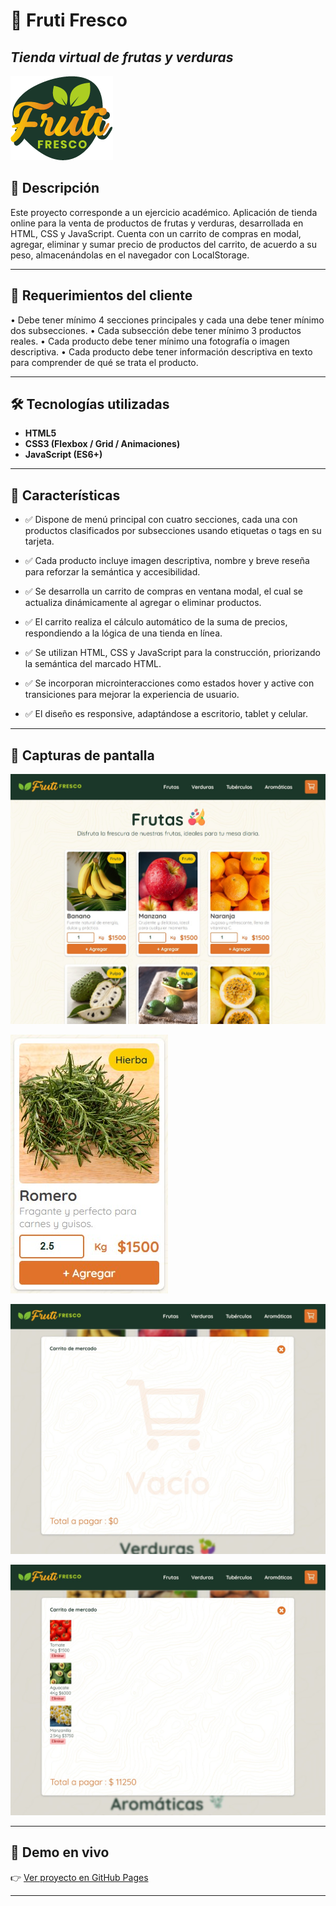 # 🚀  Fruti Fresco
## *Tienda virtual de frutas y verduras*

![Portada o Logo del Proyecto](imgsReadme/logo.png)

## 📌 Descripción

Este proyecto corresponde a un ejercicio académico. Aplicación de tienda online para la venta de productos de frutas y verduras, desarrollada en HTML, CSS y JavaScript. Cuenta con un carrito de compras en modal, agregar, eliminar y sumar precio de productos del carrito, de acuerdo a su peso, almacenándolas en el navegador con LocalStorage.

---

## 📝 Requerimientos del cliente

• Debe tener mínimo 4 secciones principales y cada una debe tener mínimo dos subsecciones. 
• Cada subsección debe tener mínimo 3 productos reales.
• Cada producto debe tener mínimo una fotografía o imagen descriptiva.
• Cada producto debe tener información descriptiva en texto para comprender de qué se trata el producto. 

---

## 🛠️ Tecnologías utilizadas

- **HTML5**
- **CSS3 (Flexbox / Grid / Animaciones)**
- **JavaScript (ES6+)**

---

## 🎯 Características

- ✅ Dispone de menú principal con cuatro secciones, cada una con productos clasificados por subsecciones usando etiquetas o tags en su tarjeta.

- ✅ Cada producto incluye imagen descriptiva, nombre y breve reseña para reforzar la semántica y accesibilidad.

- ✅ Se desarrolla un carrito de compras en ventana modal, el cual se actualiza dinámicamente al agregar o eliminar productos.

- ✅ El carrito realiza el cálculo automático de la suma de precios, respondiendo a la lógica de una tienda en línea.

- ✅ Se utilizan HTML, CSS y JavaScript para la construcción, priorizando la semántica del marcado HTML.

- ✅ Se incorporan microinteracciones como estados hover y active con transiciones para mejorar la experiencia de usuario.

- ✅ El diseño es responsive, adaptándose a escritorio, tablet y celular.

---

## 📸 Capturas de pantalla

![Captura de Pantalla inicial](imgsReadme/screenshot-initial.jpg)

![Captura de Pantalla Carrito lleno](imgsReadme/screenshot-product.jpg)

![Captura de Pantalla Carrito vacío](imgsReadme/screenshot-emptyCart.jpg)

![Captura de Pantalla Carrito lleno](imgsReadme/screenshot-fullCart.jpg)

---

## 🚀 Demo en vivo

👉 [Ver proyecto en GitHub Pages](https://ivan-develops.github.io/Tienda-virtual-Fruti-Fresco/)

---